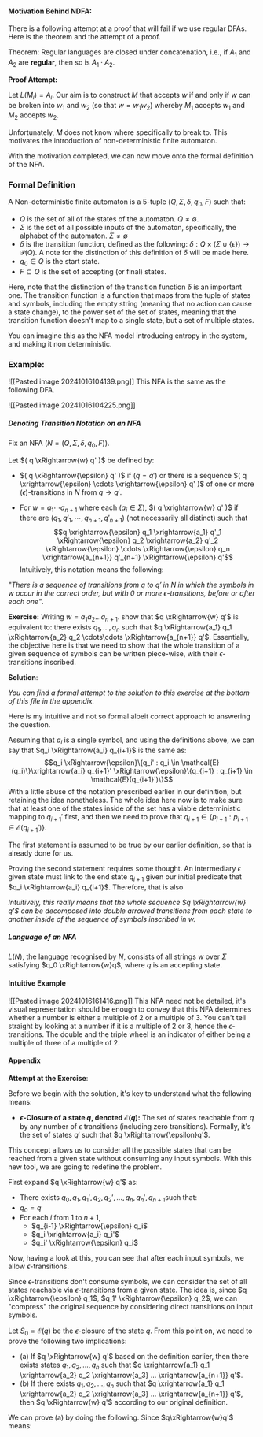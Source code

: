
#### Motivation Behind NDFA:
There is a following attempt at a proof that will fail if we use regular DFAs. Here is the theorem and the attempt of a proof.

Theorem: Regular languages are closed under concatenation, i.e., if $A_1$ and $A_2$ are **regular**, then so is $A_1 \cdot A_2$. 

**Proof Attempt:**

Let $L(M_i) = A_i$. Our aim is to construct $M$ that accepts $w$ if and only if $w$ can be broken into $w_1$ and $w_2$ (so that $w = w_1w_2$) whereby $M_1$ accepts $w_1$ and $M_2$ accepts $w_2$. 

Unfortunately, $M$ does not know where specifically to break to. This motivates the introduction of non-deterministic finite automaton.

With the motivation completed, we can now move onto the formal definition of the NFA.

### Formal Definition

A Non-deterministic finite automaton is a 5-tuple $(Q, \Sigma, \delta, q_0, F)$ such that:
- $Q$ is the set of all of the states of the automaton. $Q \neq \emptyset$.
- $\Sigma$ is the set of all possible inputs of the automaton, specifically, the alphabet of the automaton. $\Sigma \neq \emptyset$
- $\delta$ is the transition function, defined as the following: $\delta : Q \times (\Sigma \cup \{\epsilon\}) \to \mathcal{P}(Q)$. A note for the distinction of this definition of $\delta$ will be made here.
- $q_0 \in Q$ is the start state.
- $F \subseteq Q$ is the set of accepting (or final) states.

Here, note that the distinction of the transition function $\delta$ is an important one. The transition function is a function that maps from the tuple of states and symbols, including the empty string (meaning that no action can cause a state change), to the power set of the set of states, meaning that the transition function doesn't map to a single state, but a set of multiple states. 

You can imagine this as the NFA model introducing entropy in the system, and making it non deterministic.


### Example:

![[Pasted image 20241016104139.png]]
This NFA is the same as the following DFA.

![[Pasted image 20241016104225.png]]

##### Denoting Transition Notation on an NFA

Fix an NFA $( N = (Q, \Sigma, \delta, q_0, F) )$.

Let $( q \xRightarrow{w} q' )$ be defined by:

- $( q \xRightarrow{\epsilon} q' )$ if $( q = q')$ or there is a sequence $( q \xrightarrow{\epsilon} \cdots \xrightarrow{\epsilon} q' )$ of one or more $( \epsilon)$-transitions in $N$ from $q \to q'$.

- For $w = a_1 \cdots a_{n+1}$ where each $( a_i \in \Sigma )$, $( q \xrightarrow{w} q' )$ if there are $( q_1, q'_1, \cdots, q_{n+1}, q'_{n+1} )$ (not necessarily all distinct) such that $$q \xrightarrow{\epsilon} q_1 \xrightarrow{a_1} q'_1 \xRightarrow{\epsilon} q_2 \xrightarrow{a_2} q'_2 \xRightarrow{\epsilon} \cdots \xRightarrow{\epsilon} q_n \xrightarrow{a_{n+1}} q'_{n+1} \xRightarrow{\epsilon} q'$$
Intuitively, this notation means the following:

*"There is a sequence of transitions from $q$ to $q'$ in $N$ in which the symbols in $w$ occur in the correct order, but with 0 or more $\epsilon$-transitions, before or after each one"*.

**Exercise:** Writing $w = a_1a_2...a_{n+1}$. show that $q \xRightarrow{w} q'$ is equivalent to: there exists $q_1, ..., q_n$ such that $q \xRightarrow{a_1} q_1 \xRightarrow{a_2} q_2 \cdots\cdots \xRightarrow{a_{n+1}} q'$. Essentially, the objective here is that we need to show that the whole transition of a given sequence of symbols can be written piece-wise, with their $\epsilon$-transitions inscribed.

**Solution**: 

*You can find a formal attempt to the solution to this exercise at the bottom of this file in the appendix.*

Here is my intuitive and not so formal albeit correct approach to answering the question. 

Assuming that $a_i$ is a single symbol, and using the definitions above, we can say that $q_i \xRightarrow{a_i} q_{i+1}$ is the same as: $$q_i \xRightarrow{\epsilon}\{q_i' : q_i \in \mathcal{E}(q_i)\}\xrightarrow{a_i} q_{i+1}' \xRightarrow{\epsilon}\{q_{i+1} : q_{i+1} \in \mathcal{E}(q_{i+1}')\}$$With a little abuse of the notation prescribed earlier in our definition, but retaining the idea nonetheless. The whole idea here now is to make sure that at least one of the states inside of the set has a viable deterministic mapping to $q_{i+1}'$ first, and then we need to prove that $q_{i+1} \in \{p_{i+1} : p_{i+1} \in \mathcal{E}(q_{i+1}')\}$. 

The first statement is assumed to be true by our earlier definition, so that is already done for us.

Proving the second statement requires some thought. An intermediary $\epsilon$ given state must link to the end state $q_{i+1}$ given our initial predicate that $q_i \xRightarrow{a_i} q_{i+1}$. Therefore, that is also  


*Intuitively, this really means that the whole sequence $q \xRightarrow{w} q'$ can be decomposed into double arrowed transitions from each state to another inside of the sequence of symbols inscribed in $w$.*
##### Language of an NFA

$L(N)$, the language recognised by $N$, consists of all strings $w$ over $\Sigma$ satisfying $q_0 \xRightarrow{w}q$, where $q$ is an accepting state.


#### Intuitive Example

![[Pasted image 20241016161416.png]]
This NFA need not be detailed, it's visual representation should be enough to convey that this NFA determines whether a number is either a multiple of 2 or a multiple of 3. You can't tell straight by looking at a number if it is a multiple of 2 or 3, hence the $\epsilon$-transitions. The double and the triple wheel is an indicator of either being a multiple of three of a multiple of 2.




#### Appendix


**Attempt at the Exercise**:

Before we begin with the solution, it's key to understand what the following means:
- **$\epsilon$-Closure of a state $q$, denoted $\mathcal{E}(q)$:** The set of states reachable from $q$ by any number of $\epsilon$ transitions (including zero transitions). Formally, it's the set of states $q'$ such that $q \xRightarrow{\epsilon}q'$.

This concept allows us to consider all the possible states that can be reached from a given state without consuming any input symbols. With this new tool, we are going to redefine the problem.

First expand $q \xRightarrow{w} q'$ as:
- There exists $q_0​,q_1​,q_1′​,q_2​,q_2′​,…,q_n​,q_n′​,q_{n+1}​$ such that:
- $q_0 =  q$
- For each $i$ from $1$ to $n+1$,
	- $q_{i-1} \xRightarrow{\epsilon} q_i$
	- $q_i \xrightarrow{a_i} q_i'$
	- $q_i' \xRightarrow{\epsilon} q_i$

Now, having a look at this, you can see that after each input symbols, we allow $\epsilon$-transitions.

Since $\epsilon$-transitions don't consume symbols, we can consider the set of all states reachable via $ϵ$-transitions from a given state. The idea is, since $q \xRightarrow{\epsilon} q_1$, $q_1' \xRightarrow{\epsilon} q_2$, we can "compress" the original sequence by considering direct transitions on input symbols.

Let $S_0 = \mathcal{E}(q)$ be the $\epsilon$-closure of the state $q$. From this point on, we need to prove the following two implications:
- (a) If $q \xRightarrow{w} q'$ based on the definition earlier, then there exists states $q_1, q_2, ..., q_n$ such that $q \xrightarrow{a_1} q_1 \xrightarrow{a_2} q_2 \xrightarrow{a_3} ... \xrightarrow{a_{n+1}} q'$. 
- (b) If there exists $q_1, q_2, ..., q_n$ such that $q \xrightarrow{a_1} q_1 \xrightarrow{a_2} q_2 \xrightarrow{a_3} ... \xrightarrow{a_{n+1}} q'$, then $q \xRightarrow{w} q'$ according to our original definition.

We can prove (a) by doing the following. Since $q\xRightarrow{w}q'$ means: